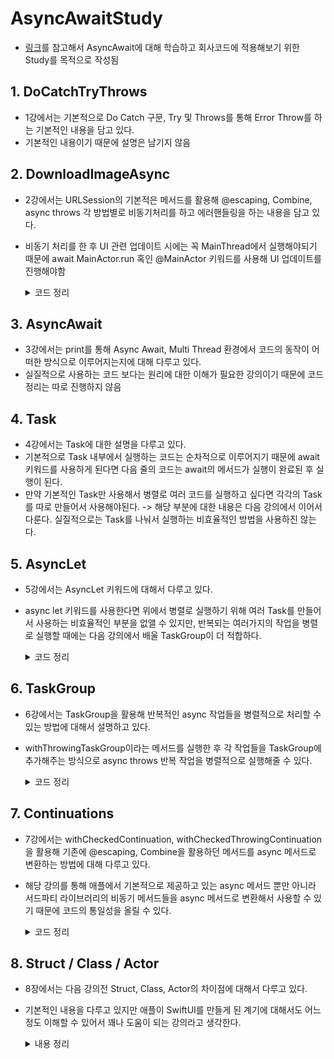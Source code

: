 # AsyncAwaitStudy
- [링크](https://www.youtube.com/playlist?list=PLwvDm4Vfkdphr2Dl4sY4rS9PLzPdyi8PM)를 참고해서 AsyncAwait에 대해 학습하고 회사코드에 적용해보기 위한 Study를 목적으로 작성됨

## 1. DoCatchTryThrows
- 1강에서는 기본적으로 Do Catch 구문, Try 및 Throws를 통해 Error Throw를 하는 기본적인 내용을 담고 있다.
- 기본적인 내용이기 때문에 설명은 남기지 않음

## 2. DownloadImageAsync
- 2강에서는 URLSession의 기본적은 메서드를 활용해 @escaping, Combine, async throws 각 방법별로 비동기처리를 하고 에러핸들링을 하는 내용을 담고 있다.
- 비동기 처리를 한 후 UI 관련 업데이트 시에는 꼭 MainThread에서 실행해야되기 때문에 await MainActor.run 혹인 @MainActor 키워드를 사용해 UI 업데이트를 진행해야함
    <details>
    <summary>코드 정리</summary>
    <div markdown="1">
    
    ```swift
    // 기본적인 Async 활용 방법
    
    // 구현
    class DownloadImageAsyncImageLoader {
        let url = URL(string: "https://picsum.photos/200")!
        
        func handleResponse(data: Data?, response: URLResponse?) -> UIImage? {
            guard
                let data = data,
                let image = UIImage(data: data),
                let response = response as? HTTPURLResponse,
                response.statusCode >= 200 && response.statusCode < 300
            else {
                return nil
            }
            return image
        }
    
        func downloadWithAsync() async throws -> UIImage? {
            do {
                let (data, response) = try await URLSession.shared.data(from: url)
                return handleResponse(data: data, response: response)
            } catch {
                throw error
            }
        }
    }
    
    // 사용
    class DownloadImageAsyncViewModel: ObservableObject {
        @Published var image: UIImage? = nil
        let loader = DownloadImageAsyncImageLoader()
    
        func fetchImage() async {
            let image = try? await loader.downloadWithAsync()
            await MainActor.run {
                self.image = image
            }
        }
    }
    
    struct DownloadImageAsync: View {
        @StateObject private var viewModel = DownloadImageAsyncViewModel()
        
        var body: some View {
            ZStack {
                if let image = viewModel.image {
                    Image(uiImage: image)
                        .resizable()
                        .scaledToFit()
                        .frame(width: 250, height: 250)
                }
            }
            .onAppear {
                Task {
                    await viewModel.fetchImage()
                }
            }
        }
    }
    ```
    
    </div>
    </details>

## 3. AsyncAwait
- 3강에서는 print를 통해 Async Await, Multi Thread 환경에서 코드의 동작이 어떠한 방식으로 이루어지는지에 대해 다루고 있다.
- 실질적으로 사용하는 코드 보다는 원리에 대한 이해가 필요한 강의이기 때문에 코드정리는 따로 진행하지 않음

## 4. Task
- 4강에서는 Task에 대한 설명을 다루고 있다.
- 기본적으로 Task 내부에서 실행하는 코드는 순차적으로 이루어지기 때문에 await 키워드를 사용하게 된다면 다음 줄의 코드는 await의 메서드가 실행이 완료된 후 실행이 된다.
- 만약 기본적인 Task만 사용해서 병렬로 여러 코드를 실행하고 싶다면 각각의 Task를 따로 만들어서 사용해야된다. -> 해당 부분에 대한 내용은 다음 강의에서 이어서 다룬다. 실질적으로는 Task를 나눠서 실행하는 비효율적인 방법을 사용하진 않는다.

## 5. AsyncLet
- 5강에서는 AsyncLet 키워드에 대해서 다루고 있다.
- async let 키워드를 사용한다면 위에서 병렬로 실행하기 위해 여러 Task를 만들어서 사용하는 비효율적인 부분을 없앨 수 있지만, 반복되는 여러가지의 작업을 병렬로 실행할 때에는 다음 강의에서 배울 TaskGroup이 더 적합하다.
    <details>
    <summary>코드 정리</summary>
    <div markdown="1">
        
    ```swift
    struct AsyncLetBootcamp: View {
        @State private var images: [UIImage] = []
        @State private var title = "Async Let 🥳"
        let columns = [GridItem(.flexible()), GridItem(.flexible())]
        let url = URL(string: "https://picsum.photos/300")!
        
        var body: some View {
            NavigationView {
                ScrollView {
                    LazyVGrid(columns: columns) {
                        ForEach(images, id: \.self) { image in
                            Image(uiImage: image)
                                .resizable()
                                .scaledToFit()
                                .frame(height: 150)
                        }
                    }
                }
                .navigationTitle(title)
                .onAppear {
                    Task {
                        do {
                            // async let 키워드를 통해 여러 메서드를 병렬로 실행하고 await 키워드로 종료되기를 기다렸다가 다음 작업을 진행할 수 있다.
                            async let fetchImage1 = fetchImage()
                            async let fetchTitle = fetchTitle()
                            let (image, title) = await (try fetchImage1, fetchTitle)
                            self.images.append(image)
                            self.title = title
                        } catch {
                            
                        }
                    }
                }
            }
        }
        
        func fetchTitle() async -> String {
            return "NEW TITLE 🤩"
        }
        
        func fetchImage() async throws -> UIImage {
            do {
                let (data, _) = try await URLSession.shared.data(from: url)
                if let image = UIImage(data: data) {
                    return image
                } else {
                    throw URLError(.badURL)
                }
            } catch {
                throw error
            }
        }
    }
    ```
    
    </div>
    </details>

## 6. TaskGroup
- 6강에서는 TaskGroup을 활용해 반복적인 async 작업들을 병렬적으로 처리할 수 있는 방법에 대해서 설명하고 있다.
- withThrowingTaskGroup이라는 메서드를 실행한 후 각 작업들을 TaskGroup에 추가해주는 방식으로 async throws 반복 작업을 병렬적으로 실행해줄 수 있다.
    <details>
    <summary>코드 정리</summary>
    <div markdown="1">

    ```swift
    class TaskGroupBootcampDataManager {
        func fetchImagesWithTaskGroup() async throws -> [UIImage] {
            let urlStrings = [
                "https://picsum.photos/300",
                "https://picsum.photos/300",
                "https://picsum.photos/300",
                "https://picsum.photos/300",
                "https://picsum.photos/300"
            ]
        
            return try await withThrowingTaskGroup(of: UIImage?.self) { group in
                var images: [UIImage] = []
                images.reserveCapacity(urlStrings.count)
                
                for urlString in urlStrings {
                    group.addTask {
                        try? await self.fetchImage(urlString: urlString)
                    }
                }
                
                for try await image in group {
                    if let image = image {
                        images.append(image)
                    }
                }
                
                return images
            }
        }

        private func fetchImage(urlString: String) async throws -> UIImage {
            guard let url = URL(string: urlString) else {
                throw URLError(.badURL)
            }
            
            do {
                let (data, _) = try await URLSession.shared.data(from: url)
                if let image = UIImage(data: data) {
                    return image
                } else {
                    throw URLError(.badURL)
                }
            } catch {
                throw error
            }
        }
    }

    class TaskGroupBootcampViewModel: ObservableObject {
        @Published var images: [UIImage] = []
        let manager = TaskGroupBootcampDataManager()
        
        func getImages() async {
            if let images = try? await manager.fetchImagesWithTaskGroup() {
                self.images.append(contentsOf: images)
            }
        }
    }

    struct TaskGroupBootcamp: View {
        @StateObject private var viewModel = TaskGroupBootcampViewModel()
        let columns = [GridItem(.flexible()), GridItem(.flexible())]
        
        var body: some View {
            NavigationView {
                ScrollView {
                    LazyVGrid(columns: columns) {
                        ForEach(viewModel.images, id: \.self) { image in
                            Image(uiImage: image)
                                .resizable()
                                .scaledToFit()
                                .frame(height: 150)
                        }
                    }
                }
                .navigationTitle("Task Group 🥳")
                .task {
                    await viewModel.getImages()
                }
            }
        }
    }
    ```

    </div>
    </details>

## 7. Continuations
- 7강에서는 withCheckedContinuation, withCheckedThrowingContinuation을 활용해 기존에 @escaping, Combine을 활용하던 메서드를 async 메서드로 변환하는 방법에 대해 다루고 있다.
- 해당 강의를 통해 애플에서 기본적으로 제공하고 있는 async 메서드 뿐만 아니라 서드파티 라이브러리의 비동기 메서드들을 async 메서드로 변환해서 사용할 수 있기 때문에 코드의 통일성을 올릴 수 있다.
    <details>
    <summary>코드 정리</summary>
    <div markdown="1">

    ```swift
    // 구현
    class CheckedContinuationBootcampNetworkManager {
        // URLSession의 메서드 중 async 메서드 활용 방법
        func getData(url: URL) async throws -> Data {
            do {
                let (data, _) = try await URLSession.shared.data(from: url)
                return data
            } catch {
                throw error
            }
        }

        // URLSession의 메서드 중 completionHandler를 활용한 메서드를 내부적으로 async throws 메서드로 변환하는 예시
        // 영상에서 예시로 사용했을 뿐, 위와 같이 기본적으로 제공하는 async 메서드를 사용하는 것이 정석
        func getData2(url: URL) async throws -> Data {
            return try await withCheckedThrowingContinuation { continuation in
                URLSession.shared.dataTask(with: url) { data, response, error in
                    if let data = data {
                        continuation.resume(returning: data)
                    } else if let error = error {
                        continuation.resume(throwing: error)
                    } else {
                        continuation.resume(throwing: URLError(.badURL))
                    }
                }
                .resume()
            }
        }

        // 서드파티 라이브러리 메서드 중 completionHanlder를 제공하는 메서드와 동일한 형태의 메서드 예제
        func getHeartImageFromDatabase(completionHandler: @escaping (_ image: UIImage) -> ()) {
            DispatchQueue.main.asyncAfter(deadline: .now() + 5) {
                completionHandler(UIImage(systemName: "heart.fill")!)
            }
        }

        // 위의 메서드를 async 메서드로 변환하는 방법
        func getHeartImageFromDatabase() async -> UIImage {
            await withCheckedContinuation { continuation in
                self.getHeartImageFromDatabase { image in
                    continuation.resume(returning: image)
                }
            }
        }
    }

    // 사용
    class CheckedContinuationBootcampViewModel: ObservableObject {
        @Published var image: UIImage? = nil
        let networkManager = CheckedContinuationBootcampNetworkManager()
        
        func getImage() async {
            guard let url = URL(string: "https://picsum.photos/300") else { return }
            do {
                let data = try await networkManager.getData2(url: url)
                if let image = UIImage(data: data) {
                    await MainActor.run {
                        self.image = image
                    }
                }
            } catch {
                print(error)
            }
        }
        
        func getHeartImage() async {
            self.image = await networkManager.getHeartImageFromDatabase()
        }
    }

    struct CheckedContinuationBootcamp: View {
        @StateObject private var viewModel = CheckedContinuationBootcampViewModel()
        
        var body: some View {
            ZStack {
                if let image = viewModel.image {
                    Image(uiImage: image)
                        .resizable()
                        .scaledToFit()
                        .frame(width: 200, height: 200)
                }
            }
            .task {
                await viewModel.getHeartImage()
            }
        }
    }
    ```
    
    </div>
    </details>

## 8. Struct / Class / Actor
- 8장에서는 다음 강의전 Struct, Class, Actor의 차이점에 대해서 다루고 있다.
- 기본적인 내용을 다루고 있지만 애플이 SwiftUI를 만들게 된 계기에 대해서도 어느정도 이해할 수 있어서 꽤나 도움이 되는 강의라고 생각한다.

    <details>
    <summary>내용 정리</summary>
    <div markdown="1">
    
    ### Links:
    - https://blog.onewayfirst.com/ios/posts/2019-03-19-class-vs-struct/
    - https://stackoverflow.com/questions/24217586/structure-vs-class-in-swift-language
    - https://medium.com/@vinayakkini/swift-basics-struct-vs-class-31b44ade28ae
    - https://stackoverflow.com/questions/24217586/structure-vs-class-in-swift-language/59219141#59219141
    - https://stackoverflow.com/questions/27441456/swift-stack-and-heap-understanding
    - https://stackoverflow.com/questions/24232799/why-choose-struct-over-class/24232845
    - https://www.backblaze.com/blog/whats-the-diff-programs-processes-and-threads/
    
    ### VALUE TYPES:
     - Struct, Enum, String, Int, etc.
     - Stored in the Stack
     - Faster
     - Thread safe!
     - When you assign or pass value type a new copy of data is created
     
    ### REFERENCE TYPES:
     - Class, Function, Actor
     - Stored in the Heap
     - Slower, but synchronized
     - Not Thread safe (default)
     - When you assign or pass reference type a new reference to original instance will be created (pointer)
     
    - - - - - - - - - - - - - - - - - - - - - - - - - - - - - - - - - - - - - - - - - - - - - - - - - - - - - - -
     
    ### STACK:
     - Stored Value types
     - Variables allocated on the stack are stored directly to the memory, and access to this memory is very fast
     - Each thread has it's own stack!
     
    ### HEAP:
     - Stores Reference types
     - Shared across threads!
     
    - - - - - - - - - - - - - - - - - - - - - - - - - - - - - - - - - - - - - - - - - - - - - - - - - - - - - - -
     
    ### STRUCT:
     - Based on VALUES
     - Can me mutated
     - Stored in the Stack!
     
    ### CLASS:
     - Based on REFERENCES (INSTANCES)
     - Stored in the Heap!
     - Inherit from other classes
     
     ### ACTOR:
     - Same as Class, but thread safe!
     
     - - - - - - - - - - - - - - - - - - - - - - - - - - - - - - - - - - - - - - - - - - - - - - - - - - - - - - -
     
     - Structs: Data Models, Views
     - Classes: ViewModels
     - Actors: Shared 'Manager' and 'Data Store'
 
    ## 요약
    - Multi Thread 환경에서 각 Thread 마다 별도의 Stack을 가지고 있다.
    - 그래서 Stack과 Thread와의 Data 전달이 빠른 편이다.
    - Heap은 여러 Thread와 Sync를 맞추고 있기 때문에 Stack과 Thread의 Data 전달보다는 느린편이다.
    - Struct는 기본적으로 값 복사이고 Stack에 생성된다. 그래서 Multi Thread 환경에서 기본적으로 Data 전달이 빠르다.
    - 이러한 특성 때문에 기존의 class ViewController 보다 재렌더링할 때 유리하기 때문에 SwiftUI를 도입한게 아닌가 추축한다. (해당 부분에 대해서는 조금 더 깊게 공부해볼 것)
    - Class는 기본적으로 참조 복사이고 Heap에 생성된다. 그래서 Multi Thread 환경에서 기본적으로 Data 전달이 Struct에 비해 느리다.
    - 또한 여러 Thread에서 Sync를 맞추고 있기 때문에 여러 Thread에서 동시에 Heap에 접근해서 Data를 바꾸려고 하게 되면 락이 걸릴수도 있다. -> Thread safe하지 않다.
    - 이 때 Thread safe하도록 만든것이 바로 Actor이다.
    - Actor는 class와 동일하지만 하나의 Thread에서 변경을 시도한다면 해당 작업이 끝나기 전에 다른 Thread에서는 접근을 하지 못하도록 막는다. 그렇기 때문에 Thread safe하게 된다.
    
    </div>
    </details>
